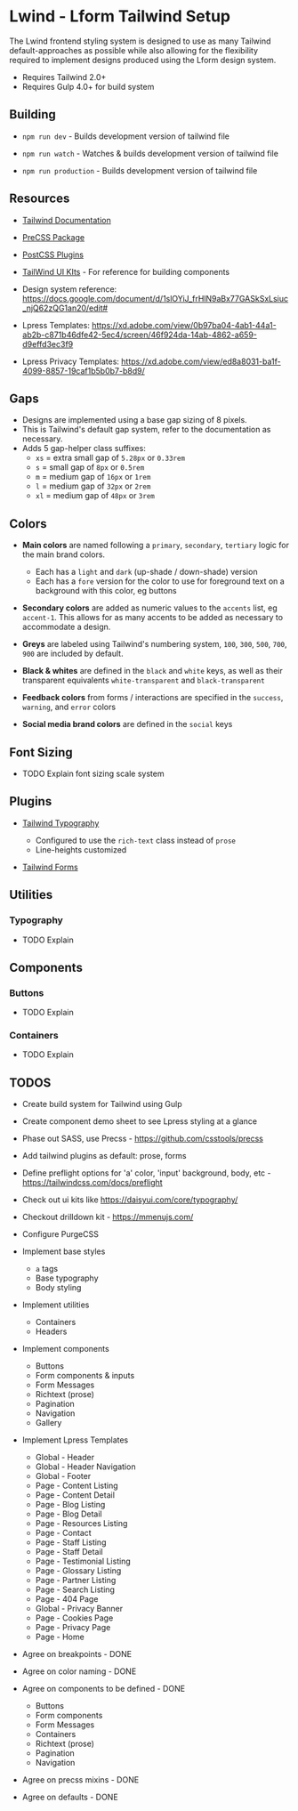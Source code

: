 # Lwind - Lform Tailwind Setup

The Lwind frontend styling system is designed to use as many Tailwind default-approaches as possible while also allowing
for the flexibility required to implement designs produced using the Lform design system.

-   Requires Tailwind 2.0+
-   Requires Gulp 4.0+ for build system

## Building

-   `npm run dev` - Builds development version of tailwind file

-   `npm run watch` - Watches & builds development version of tailwind file

-   `npm run production` - Builds development version of tailwind file

## Resources

-   [Tailwind Documentation](https://tailwindcss.com/docs)

-   [PreCSS Package](https://github.com/csstools/precss)

-   [PostCSS Plugins](https://github.com/postcss/postcss)

-   [TailWind UI KIts](https://www.tailwindawesome.com/?type=kit) - For reference for building components

-   Design system reference: https://docs.google.com/document/d/1slOYiJ_frHlN9aBx77GASkSxLsiuc_njQ62zQG1an20/edit#

-   Lpress
    Templates: https://xd.adobe.com/view/0b97ba04-4ab1-44a1-ab2b-c871b46dfe42-5ec4/screen/46f924da-14ab-4862-a659-d9effd3ec3f9

-   Lpress Privacy Templates: https://xd.adobe.com/view/ed8a8031-ba1f-4099-8857-19caf1b5b0b7-b8d9/

## Gaps

-   Designs are implemented using a base gap sizing of 8 pixels.
-   This is Tailwind's default gap system, refer to the documentation as necessary.
-   Adds 5 gap-helper class suffixes:
    -   `xs` = extra small gap of `5.28px` or `0.33rem`
    -   `s` = small gap of `8px` or `0.5rem`
    -   `m` = medium gap of `16px` or `1rem`
    -   `l` = medium gap of `32px` or `2rem`
    -   `xl` = medium gap of `48px` or `3rem`

## Colors

-   **Main colors** are named following a `primary`, `secondary`, `tertiary` logic for the main brand colors.

    -   Each has a `light` and `dark` (up-shade / down-shade) version
    -   Each has a `fore` version for the color to use for foreground text on a background with this color, eg buttons

-   **Secondary colors** are added as numeric values to the `accents` list, eg `accent-1`. This allows for as many accents
    to be added as necessary to accommodate a design.
-   **Greys** are labeled using Tailwind's numbering system, `100`, `300`, `500`, `700`, `900` are included by default.
-   **Black & whites** are defined in the `black` and `white` keys, as well as their transparent
    equivalents `white-transparent` and `black-transparent`
-   **Feedback colors** from forms / interactions are specified in the `success`, `warning`, and `error` colors
-   **Social media brand colors** are defined in the `social` keys

## Font Sizing

-   TODO Explain font sizing scale system

## Plugins

-   [Tailwind Typography](https://github.com/tailwindlabs/tailwindcss-typography)

    -   Configured to use the `rich-text` class instead of `prose`
    -   Line-heights customized

-   [Tailwind Forms](https://github.com/tailwindlabs/tailwindcss-forms)

## Utilities

### Typography

-   TODO Explain

## Components

### Buttons

-   TODO Explain

### Containers

-   TODO Explain

## TODOS

-   Create build system for Tailwind using Gulp
-   Create component demo sheet to see Lpress styling at a glance
-   Phase out SASS, use Precss - https://github.com/csstools/precss
-   Add tailwind plugins as default: prose, forms
-   Define preflight options for 'a' color, 'input' background, body, etc - https://tailwindcss.com/docs/preflight
-   Check out ui kits like https://daisyui.com/core/typography/
-   Checkout drilldown kit - https://mmenujs.com/
-   Configure PurgeCSS
-   Implement base styles
    -   `a` tags
    -   Base typography
    -   Body styling
-   Implement utilities
    -   Containers
    -   Headers
-   Implement components
    -   Buttons
    -   Form components & inputs
    -   Form Messages
    -   Richtext (prose)
    -   Pagination
    -   Navigation
    -   Gallery
-   Implement Lpress Templates

    -   Global - Header
    -   Global - Header Navigation
    -   Global - Footer
    -   Page - Content Listing
    -   Page - Content Detail
    -   Page - Blog Listing
    -   Page - Blog Detail
    -   Page - Resources Listing
    -   Page - Contact
    -   Page - Staff Listing
    -   Page - Staff Detail
    -   Page - Testimonial Listing
    -   Page - Glossary Listing
    -   Page - Partner Listing
    -   Page - Search Listing
    -   Page - 404 Page
    -   Global - Privacy Banner
    -   Page - Cookies Page
    -   Page - Privacy Page
    -   Page - Home

-   Agree on breakpoints - DONE
-   Agree on color naming - DONE
-   Agree on components to be defined - DONE
    -   Buttons
    -   Form components
    -   Form Messages
    -   Containers
    -   Richtext (prose)
    -   Pagination
    -   Navigation
-   Agree on precss mixins - DONE
-   Agree on defaults - DONE
